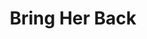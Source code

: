 ---
title: "Bring Her Back"
year: 2025
rating: 2.5
stars: "★★½"
liked: false
rewatched: false
permalink: "bring-her-back"
watched_on: 2025-07-13
---